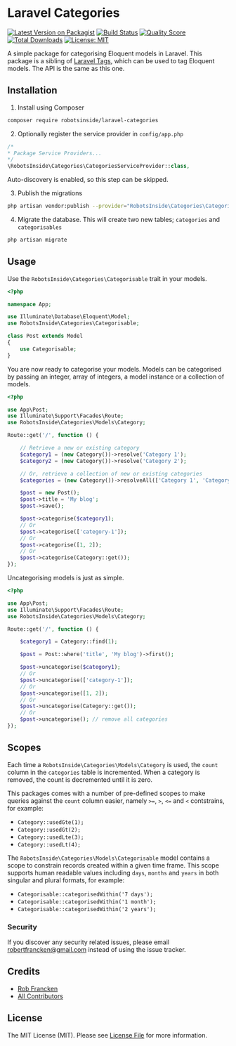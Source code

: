 # Laravel Categories

[![Latest Version on Packagist](https://img.shields.io/packagist/v/robotsinside/laravel-categories.svg?style=flat-square)](https://packagist.org/packages/robotsinside/laravel-categories)
[![Build Status](https://img.shields.io/travis/robotsinside/laravel-categories/master.svg?style=flat-square)](https://travis-ci.org/robotsinside/laravel-categories)
[![Quality Score](https://img.shields.io/scrutinizer/g/robotsinside/laravel-categories.svg?style=flat-square)](https://scrutinizer-ci.com/g/robotsinside/laravel-categories)
[![Total Downloads](https://img.shields.io/packagist/dt/robotsinside/laravel-categories.svg?style=flat-square)](https://packagist.org/packages/robotsinside/laravel-categories)
[![License: MIT](https://img.shields.io/badge/License-MIT-green.svg)](https://opensource.org/licenses/MIT)

A simple package for categorising Eloquent models in Laravel. This package is a sibling of [Laravel Tags](https://github.com/robotsinside/laravel-tags), which can be used to tag Eloquent models. The API is the same as this one.

## Installation

1. Install using Composer

```sh
composer require robotsinside/laravel-categories
```

2. Optionally register the service provider in `config/app.php`

```php
/*
* Package Service Providers...
*/
\RobotsInside\Categories\CategoriesServiceProvider::class,
```

Auto-discovery is enabled, so this step can be skipped.

3. Publish the migrations

```sh
php artisan vendor:publish --provider="RobotsInside\Categories\CategoriesServiceProvider" --tag="migrations"
```

4. Migrate the database. This will create two new tables; `categories` and `categorisables`

```sh
php artisan migrate
```

## Usage

Use the `RobotsInside\Categories\Categorisable` trait in your models.

```php
<?php

namespace App;

use Illuminate\Database\Eloquent\Model;
use RobotsInside\Categories\Categorisable;

class Post extends Model
{
    use Categorisable;
}
```

You are now ready to categorise your models. Models can be categorised by passing an integer, array of integers, a model instance or a collection of models.

```php
<?php

use App\Post;
use Illuminate\Support\Facades\Route;
use RobotsInside\Categories\Models\Category;

Route::get('/', function () {

    // Retrieve a new or existing category
    $category1 = (new Category())->resolve('Category 1');
    $category2 = (new Category())->resolve('Category 2');

    // Or, retrieve a collection of new or existing categories
    $categories = (new Category())->resolveAll(['Category 1', 'Category 2', 'Category 3'])

    $post = new Post();
    $post->title = 'My blog';
    $post->save();

    $post->categorise($category1);
    // Or
    $post->categorise(['category-1']);
    // Or
    $post->categorise([1, 2]);
    // Or
    $post->categorise(Category::get());
});
```

Uncategorising models is just as simple.

```php
<?php

use App\Post;
use Illuminate\Support\Facades\Route;
use RobotsInside\Categories\Models\Category;

Route::get('/', function () {

    $category1 = Category::find(1);

    $post = Post::where('title', 'My blog')->first();

    $post->uncategorise($category1);
    // Or
    $post->uncategorise(['category-1']);
    // Or
    $post->uncategorise([1, 2]);
    // Or
    $post->uncategorise(Category::get());
    // Or
    $post->uncategorise(); // remove all categories
});
```

## Scopes

Each time a `RobotsInside\Categories\Models\Category` is used, the `count` column in the `categories` table is incremented. When a category is removed, the count is decremented until it is zero.

This packages comes with a number of pre-defined scopes to make queries against the `count` column easier, namely `>=`, `>`, `<=` and `<` contstrains, for example:

-   `Category::usedGte(1);`
-   `Category::usedGt(2);`
-   `Category::usedLte(3);`
-   `Category::usedLt(4);`

The `RobotsInside\Categories\Models\Categorisable` model contains a scope to constrain records created within a given time frame. This scope supports human readable values including `days`, `months` and `years` in both singular and plural formats, for example:

-   `Categorisable::categorisedWithin('7 days');`
-   `Categorisable::categorisedWithin('1 month');`
-   `Categorisable::categorisedWithin('2 years');`

### Security

If you discover any security related issues, please email robertfrancken@gmail.com instead of using the issue tracker.

## Credits

- [Rob Francken](https://github.com/robotsinside)
- [All Contributors](../../contributors)

## License

The MIT License (MIT). Please see [License File](LICENSE.md) for more information.
